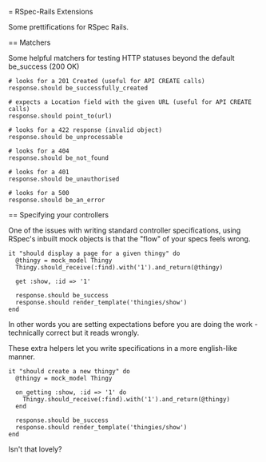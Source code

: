 = RSpec-Rails Extensions

Some prettifications for RSpec Rails.  

== Matchers

Some helpful matchers for testing HTTP statuses beyond the default be_success (200 OK)

    # looks for a 201 Created (useful for API CREATE calls)
    response.should be_successfully_created 
    
    # expects a Location field with the given URL (useful for API CREATE calls)
    response.should point_to(url) 
    
    # looks for a 422 response (invalid object)
    response.should be_unprocessable
    
    # looks for a 404
    response.should be_not_found
    
    # looks for a 401
    response.should be_unauthorised
    
    # looks for a 500
    response.should be_an_error
    
== Specifying your controllers

One of the issues with writing standard controller specifications, using RSpec's inbuilt mock objects is that the "flow" of your specs feels wrong.  

    it "should display a page for a given thingy" do
      @thingy = mock_model Thingy
      Thingy.should_receive(:find).with('1').and_return(@thingy)
      
      get :show, :id => '1'
      
      response.should be_success
      response.should render_template('thingies/show')
    end
    
In other words you are setting expectations before you are doing the work - technically correct but it reads wrongly.  

These extra helpers let you write specifications in a more english-like manner.  

    it "should create a new thingy" do
      @thingy = mock_model Thingy
      
      on_getting :show, :id => '1' do
        Thingy.should_receive(:find).with('1').and_return(@thingy)
      end

      response.should be_success
      response.should render_template('thingies/show')
    end
    
Isn't that lovely?